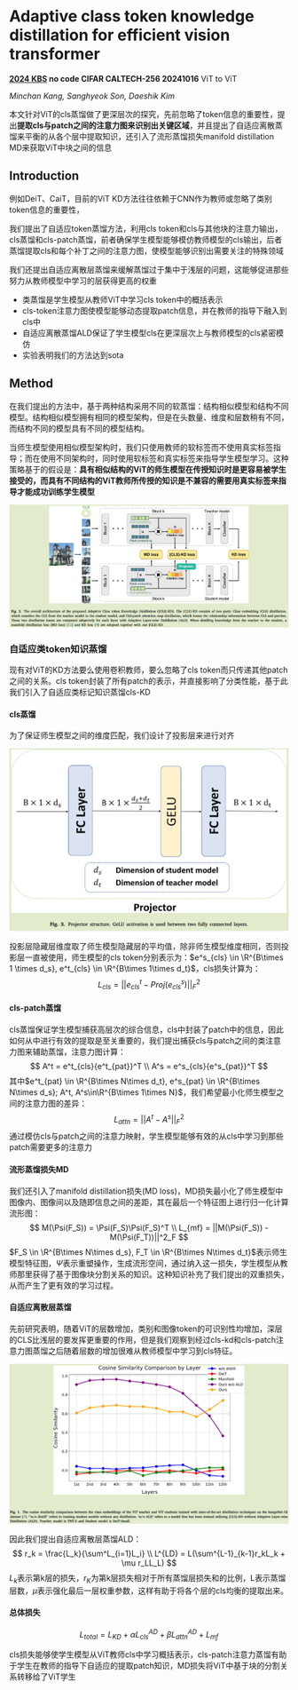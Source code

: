 # Adaptive class token knowledge distillation for efficient vision transformer

**[2024 KBS](https://www.sciencedirect.com/science/article/pii/S0950705124011651)	no code	CIFAR CALTECH-256	20241016**	ViT to ViT

*Minchan Kang, Sanghyeok Son, Daeshik Kim*

本文针对ViT的cls蒸馏做了更深层次的探究，先前忽略了token信息的重要性，提出**提取cls与patch之间的注意力图来识别出关键区域**，并且提出了自适应离散蒸馏来平衡的从各个层中提取知识，还引入了流形蒸馏损失manifold distillation MD来获取ViT中块之间的信息

## Introduction

例如DeiT、CaiT，目前的ViT KD方法往往依赖于CNN作为教师或忽略了类别token信息的重要性，

我们提出了自适应token蒸馏方法，利用cls token和cls与其他块的注意力输出，cls蒸馏和cls-patch蒸馏，前者确保学生模型能够模仿教师模型的cls输出，后者蒸馏提取cls和每个补丁之间的注意力图，使模型能够识别出需要关注的特殊领域

我们还提出自适应离散层蒸馏来缓解蒸馏过于集中于浅层的问题，这能够促进那些努力从教师模型中学习的层获得更高的权重

- 类蒸馏是学生模型从教师ViT中学习cls token中的概括表示
- cls-token注意力图使模型能够动态提取patch信息，并在教师的指导下融入到cls中
- 自适应离散蒸馏ALD保证了学生模型cls在更深层次上与教师模型的cls紧密模仿
- 实验表明我们的方法达到sota

## Method

在我们提出的方法中，基于两种结构采用不同的软蒸馏：结构相似模型和结构不同模型。结构相似模型拥有相同的模型架构，但是在头数量、维度和层数稍有不同，而结构不同的模型具有不同的模型结构。

当师生模型使用相似模型架构时，我们只使用教师的软标签而不使用真实标签指导；而在使用不同架构时，同时使用软标签和真实标签来指导学生模型学习。这种策略基于的假设是：**具有相似结构的ViT的师生模型在传授知识时是更容易被学生接受的，而具有不同结构的ViT教师所传授的知识是不兼容的需要用真实标签来指导才能成功训练学生模型**

![image-20241016110117761](imgs/image-20241016110117761.png)

### 自适应类token知识蒸馏

现有对ViT的KD方法要么使用卷积教师，要么忽略了cls token而只传递其他patch之间的关系。cls token封装了所有patch的表示，并直接影响了分类性能，基于此我们引入了自适应类标记知识蒸馏cls-KD

#### cls蒸馏

为了保证师生模型之间的维度匹配，我们设计了投影层来进行对齐

![image-20241016110330036](imgs/image-20241016110330036.png)

投影层隐藏层维度取了师生模型隐藏层的平均值，除非师生模型维度相同，否则投影层一直被使用，师生模型的cls token分别表示为：$e^s_{cls} \in \R^{B\times 1 \times d_s}, e^t_{cls} \in \R^{B\times 1\times d_t}$，cls损失计算为：
$$
L_{cls} = ||e^t_{cls} - Proj(e^s_{cls})||^2_F
$$

#### cls-patch蒸馏

cls蒸馏保证学生模型捕获高层次的综合信息，cls中封装了patch中的信息，因此如何从中进行有效的提取是至关重要的，我们提出捕获cls与patch之间的类注意力图来辅助蒸馏，注意力图计算：
$$
A^t = e^t_{cls}{e^t_{pat}}^T \\
A^s = e^s_{cls}{e^s_{pat}}^T
$$
其中$e^t_{pat} \in \R^{B\times N\times d_t}, e^s_{pat} \in \R^{B\times N\times d_s}; A^t, A^s\in\R^{B\times 1\times N}$，我们希望最小化师生模型之间的注意力图的差异：
$$
L_{attn} = ||A^t - A^s||^2_F
$$
通过模仿cls与patch之间的注意力映射，学生模型能够有效的从cls中学习到那些patch需要更多的注意力

#### 流形蒸馏损失MD

我们还引入了manifold distillation损失(MD loss)，MD损失最小化了师生模型中图像内、图像间以及随即信息之间的差距，其在最后一个特征图上进行归一化计算流形图：
$$
M(\Psi(F_S)) = \Psi(F_S)\Psi(F_S)^T \\
L_{mf} = ||M(\Psi(F_S)) - M(\Psi(F_T))||^2_F
$$
$F_S \in \R^{B\times N\times d_s}, F_T \in \R^{B\times N\times d_t}$表示师生模型特征图，$\Psi$表示重塑操作，生成流形空间，通过纳入这一损失，学生模型从教师那里获得了基于图像块分割关系的知识。这种知识补充了我们提出的双重损失，从而产生了更有效的学习过程。

#### 自适应离散层蒸馏

先前研究表明，随着ViT的层数增加，类别和图像token的可识别性均增加，深层的CLS比浅层的要发挥更重要的作用，但是我们观察到经过cls-kd和cls-patch注意力图蒸馏之后随着层数的增加很难从教师模型中学习到cls特征。

![image-20241016144138589](imgs/image-20241016144138589.png)

因此我们提出自适应离散层蒸馏ALD：
$$
r_k = \frac{L_k}{\sum^L_{i=1}L_i} \\
L^{LD} = L(\sum^{L-1}_{k-1}r_kL_k + \mu r_LL_L)
$$
$L_k$表示第k层的损失，$r_K$为第k层损失相对于所有蒸馏层损失和的比例，L表示蒸馏层数，$\mu$表示强化最后一层权重参数，这样有助于将各个层的cls均衡的提取出来。

#### 总体损失

$$
L_{total} = L_{KD} + \alpha L_{cls}^{AD} + \beta L_{attn}^{AD} + L_{mf}
$$

cls损失能够使学生模型从ViT教师cls中学习概括表示，cls-patch注意力蒸馏有助于学生在教师的指导下自适应的提取patch知识，MD损失将ViT中基于块的分割关系转移给了ViT学生
